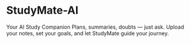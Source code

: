 # StudyMate-AI
Your AI Study Companion Plans, summaries, doubts — just ask. Upload your notes, set your goals, and let StudyMate guide your journey.
